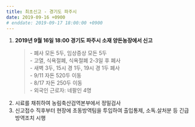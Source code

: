 ```yaml
---
title: 최초신고 - 경기도 파주시
date: 2019-09-16 +0900
# enddate: 2019-09-17 18:00:00 +0900
---
```

 
1. **2019년 9월 16일 18:00 경기도 파주시 소재 양돈농장에서 신고**
   > \- 폐사 모돈 5두, 임상증상 모돈 5두  
   > \- 고열, 식욕절폐, 식욕절폐 2-3일 후 폐사  
   > \- 새벽 3두, 15시 경 1두, 19시 경 1두 폐사  
   > \- 9/11 자돈 520두 이동  
   > \- 8/17 자돈 250두 이동  
   > \- 외국인 근로자: 네팔인 4명
2. 시료를 채취하여 농림축산검역본부에서 정밀검사
3. 신고접수 직후부터 현장에 초동방역팀을 투입하여 출입통제, 소독.살처분 등 긴급 방역조치 시행